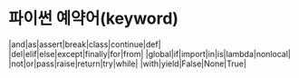 # 파이썬 예약어(keyword)
|and|as|assert|break|class|continue|def|
|del|elif|else|except|finally|for|from|
|global|if|import|in|is|lambda|nonlocal|
|not|or|pass|raise|return|try|while|
|with|yield|False|None|True|
